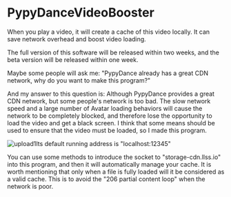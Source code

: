 # PypyDanceVideoBooster
When you play a video, it will create a cache of this video locally. 
It can save network overhead and boost video loading.

The full version of this software will be released within two weeks, and the beta version will be released within one week. 

Maybe some people will ask me: "PypyDance already has a great CDN network, why do you want to make this program?" 

And my answer to this question is: Although PypyDance provides a great CDN network, but some people's network is too bad. The slow network speed and a large number of Avatar loading behaviors will cause the network to be completely blocked, and therefore lose the opportunity to load the video and get a black screen. I think that some means should be used to ensure that the video must be loaded, so I made this program. 



![upload1](https://user-images.githubusercontent.com/83615308/122561692-298b9600-d010-11eb-8591-4a8f5ba731f7.png)Its default running address is "localhost:12345" 

You can use some methods to introduce the socket to "storage-cdn.llss.io" into this program, and then it will automatically manage your cache. 
It is worth mentioning that only when a file is fully loaded will it be considered as a valid cache. This is to avoid the "206 partial content loop" when the network is poor. 
